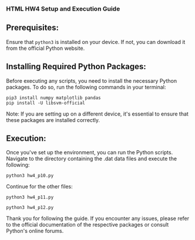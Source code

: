 
### HTML HW4 Setup and Execution Guide

## Prerequisites:
Ensure that `python3` is installed on your device. If not, you can download it from the official Python website.

## Installing Required Python Packages:
Before executing any scripts, you need to install the necessary Python packages. To do so, run the following commands in your terminal:
```shell
pip3 install numpy matplotlib pandas
pip install -U libsvm-official
```
Note: If you are setting up on a different device, it's essential to ensure that these packages are installed correctly.

## Execution:
Once you've set up the environment, you can run the Python scripts. Navigate to the directory containing the .dat data files and execute the following:
```shell
python3 hw4_p10.py
```

Continue for the other files:
```shell
python3 hw4_p11.py
```
```shell
python3 hw4_p12.py
```

Thank you for following the guide. If you encounter any issues, please refer to the official documentation of the respective packages or consult Python's online forums.

